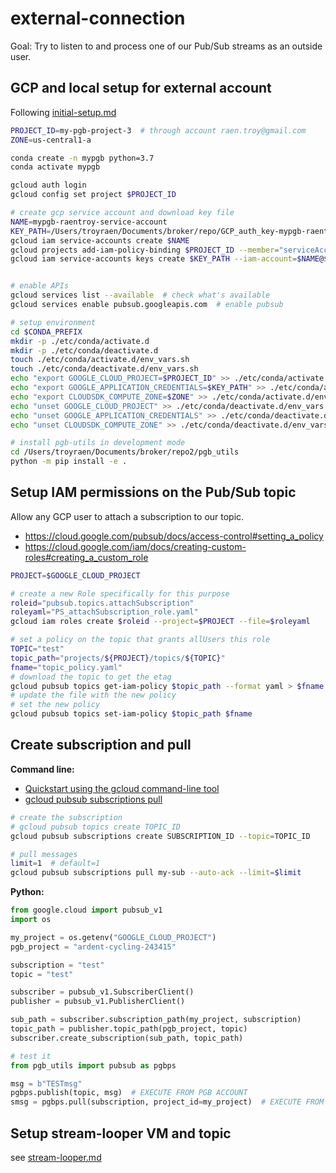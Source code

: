 # external-connection

Goal: Try to listen to and process one of our Pub/Sub streams as an outside user.

## GCP and local setup for external account

<!-- fs -->

Following [initial-setup.md](initial-setup.md)

```bash
PROJECT_ID=my-pgb-project-3  # through account raen.troy@gmail.com
ZONE=us-central1-a

conda create -n mypgb python=3.7
conda activate mypgb

gcloud auth login
gcloud config set project $PROJECT_ID

# create gcp service account and download key file
NAME=mypgb-raentroy-service-account
KEY_PATH=/Users/troyraen/Documents/broker/repo/GCP_auth_key-mypgb-raentroy.json
gcloud iam service-accounts create $NAME
gcloud projects add-iam-policy-binding $PROJECT_ID --member="serviceAccount:$NAME@$PROJECT_ID.iam.gserviceaccount.com" --role="roles/owner"
gcloud iam service-accounts keys create $KEY_PATH --iam-account=$NAME@$PROJECT_ID.iam.gserviceaccount.com


# enable APIs
gcloud services list --available  # check what's available
gcloud services enable pubsub.googleapis.com  # enable pubsub

# setup environment
cd $CONDA_PREFIX
mkdir -p ./etc/conda/activate.d
mkdir -p ./etc/conda/deactivate.d
touch ./etc/conda/activate.d/env_vars.sh
touch ./etc/conda/deactivate.d/env_vars.sh
echo "export GOOGLE_CLOUD_PROJECT=$PROJECT_ID" >> ./etc/conda/activate.d/env_vars.sh
echo "export GOOGLE_APPLICATION_CREDENTIALS=$KEY_PATH" >> ./etc/conda/activate.d/env_vars.sh
echo "export CLOUDSDK_COMPUTE_ZONE=$ZONE" >> ./etc/conda/activate.d/env_vars.sh
echo "unset GOOGLE_CLOUD_PROJECT" >> ./etc/conda/deactivate.d/env_vars.sh
echo "unset GOOGLE_APPLICATION_CREDENTIALS" >> ./etc/conda/deactivate.d/env_vars.sh
echo "unset CLOUDSDK_COMPUTE_ZONE" >> ./etc/conda/deactivate.d/env_vars.sh

# install pgb-utils in development mode
cd /Users/troyraen/Documents/broker/repo2/pgb_utils
python -m pip install -e .

```

<!-- fe GCP and local setup -->

## Setup IAM permissions on the Pub/Sub topic

<!-- fs -->

Allow any GCP user to attach a subscription to our topic.

- https://cloud.google.com/pubsub/docs/access-control#setting_a_policy
- https://cloud.google.com/iam/docs/creating-custom-roles#creating_a_custom_role

```bash
PROJECT=$GOOGLE_CLOUD_PROJECT

# create a new Role specifically for this purpose
roleid="pubsub.topics.attachSubscription"
roleyaml="PS_attachSubscription_role.yaml"
gcloud iam roles create $roleid --project=$PROJECT --file=$roleyaml

# set a policy on the topic that grants allUsers this role
TOPIC="test"
topic_path="projects/${PROJECT}/topics/${TOPIC}"
fname="topic_policy.yaml"
# download the topic to get the etag
gcloud pubsub topics get-iam-policy $topic_path --format yaml > $fname
# update the file with the new policy
# set the new policy
gcloud pubsub topics set-iam-policy $topic_path $fname
```

<!-- fe IAM permissions -->

## Create subscription and pull

<!-- fs -->

__Command line:__

- [Quickstart using the gcloud command-line tool](https://cloud.google.com/pubsub/docs/quickstart-cli)
- [gcloud pubsub subscriptions pull](https://cloud.google.com/sdk/gcloud/reference/pubsub/subscriptions/pull)

```bash
# create the subscription
# gcloud pubsub topics create TOPIC_ID
gcloud pubsub subscriptions create SUBSCRIPTION_ID --topic=TOPIC_ID

# pull messages
limit=1  # default=1
gcloud pubsub subscriptions pull my-sub --auto-ack --limit=$limit
```

__Python:__

```python
from google.cloud import pubsub_v1
import os

my_project = os.getenv("GOOGLE_CLOUD_PROJECT")
pgb_project = "ardent-cycling-243415"

subscription = "test"
topic = "test"

subscriber = pubsub_v1.SubscriberClient()
publisher = pubsub_v1.PublisherClient()

sub_path = subscriber.subscription_path(my_project, subscription)
topic_path = publisher.topic_path(pgb_project, topic)
subscriber.create_subscription(sub_path, topic_path)

# test it
from pgb_utils import pubsub as pgbps

msg = b"TESTmsg"
pgbps.publish(topic, msg)  # EXECUTE FROM PGB ACCOUNT
smsg = pgbps.pull(subscription, project_id=my_project)  # EXECUTE FROM EXTERNAL ACCOUNT
```

<!-- fe subscription -->

## Setup stream-looper VM and topic

see [stream-looper.md](stream-looper.md)
